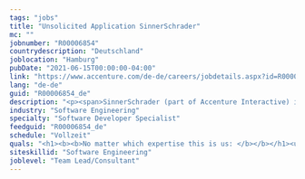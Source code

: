 ```yaml
---
tags: "jobs"
title: "Unsolicited Application SinnerSchrader"
mc: ""
jobnumber: "R00006854"
countrydescription: "Deutschland"
joblocation: "Hamburg"
pubDate: "2021-06-15T00:00:00-04:00"
link: "https://www.accenture.com/de-de/careers/jobdetails.aspx?id=R00006854_de"
lang: "de-de"
guid: "R00006854_de"
description: "<p><span>SinnerSchrader (part of Accenture Interactive) is one of Europe's leading digital agencies. Users are at the heart of everything we do and we work with global brands such as Audi VW and Telefonica to translate customer needs into meaningful ecosystem service experiences.</span></p><p></p><p><span>Working at SinnerSchrader means having a network of exceptionally talented professionals at your fingertips anytime anywhere. We love people who love building things and collaborate daily to set new industry standards and craft benchmarks.</span></p><p></p><p><span>For our offices in </span>Hamburg Berlin Frankfurt Munich Zurich and Prague<span> we are looking for new colleagues in </span>all disciplines and levels<span>:</span></p><p></p><ul><li><p><b><span>Product Engineering </span></b></p></li><li><p><b><span>Strategy</span></b></p></li><li><p><b><span>Product & Client Management </span></b></p></li><li><p><b><span>Product Design </span></b></p></li><li><p><b><span>Content </span></b></p></li><li><p><b><span>Data & Analytics </span></b></p></li></ul>"
industry: "Software Engineering"
specialty: "Software Developer Specialist"
feedguid: "R00006854_de"
schedule: "Vollzeit"
quals: "<h1><b><b>No matter which expertise this is us: </b></b></h1><ul><li><p><span>We have a passion for problem solving</span></p></li><li><p><span>We combine skill and knowledge to make digital magic happen</span></p></li><li><p><span>We push some of the world’s most complex organizations out of their comfort zone by delivering breakthrough experiences</span></p></li><li><p><span>We are obsessed in finding the human opportunity or problem and solving it in whatever shape it takes</span></p></li></ul><p></p><p><span>Every talent is special every talent is needed. That’s why we live in a culture of cultures open and inclusive. Welcoming everyone that welcomes everyone. </span></p><p></p><h1><b><b>But wait there’s more:</b></b></h1><ul><li><p><span>Flexible Working Hours</span></p></li><li><p><span>Opportunity to work remotely</span></p></li><li><p><span>Health benefits (sports massage etc.)</span></p></li><li><p><span>Company bicycle</span></p></li><li><p><span>Public Transport (In Hamburg)</span></p></li><li><p><span>Employee discount program</span></p></li><li><p><span>Christmas & New year off</span></p></li><li><p><span>Pension plan</span></p></li><li><p><span>Accident insurance</span></p></li><li><p><span>Workers Council</span></p></li><li><p><span>Employer share purchase program</span></p></li><li><p><span>Employee Referral Program</span></p></li></ul><p><b> </b></p><p><b><span>We love thinkers that do and doers that think. What about you?</span></b></p>"
siteskillid: "Software Engineering"
joblevel: "Team Lead/Consultant"
---
```


